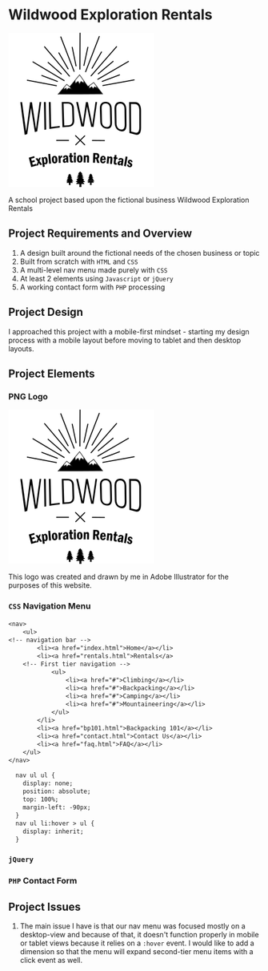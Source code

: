 
# Wildwood Exploration Rentals
![Logo](https://github.com/bgascon/wildwood_rentals/blob/master/assets/images/logo.png)

A school project based upon the fictional business Wildwood Exploration Rentals

## Project Requirements and Overview

1. A design built around the fictional needs of the chosen business or topic
2. Built from scratch with `HTML` and `CSS`
3. A multi-level nav menu made purely with `CSS`
4. At least 2 elements using `Javascript` or `jQuery`
5. A working contact form with `PHP` processing

## Project Design

I approached this project with a mobile-first mindset - starting my design process with a mobile layout before moving to tablet and then desktop layouts.

## Project Elements

### PNG Logo
![Logo](https://github.com/bgascon/wildwood_rentals/blob/master/assets/images/logo.png)

This logo was created and drawn by me in Adobe Illustrator for the purposes of this website.

### `CSS` Navigation Menu

```
<nav>
	<ul>
<!-- navigation bar -->
		<li><a href="index.html">Home</a></li>
		<li><a href="rentals.html">Rentals</a>
	<!-- First tier navigation -->
			<ul>
				<li><a href="#">Climbing</a></li>
				<li><a href="#">Backpacking</a></li>
				<li><a href="#">Camping</a></li>
				<li><a href="#">Mountaineering</a></li>
			</ul>
		</li>
		<li><a href="bp101.html">Backpacking 101</a></li>
		<li><a href="contact.html">Contact Us</a></li>
		<li><a href="faq.html">FAQ</a></li>
	</ul>
</nav>
``` 
```
  nav ul ul {
    display: none;
    position: absolute;
    top: 100%;
    margin-left: -90px;
  }
  nav ul li:hover > ul {
    display: inherit;
  }
```
### `jQuery`
### `PHP` Contact Form

## Project Issues

1. The main issue I have is that our nav menu was focused mostly on a desktop-view and because of that, it doesn't function properly in mobile or tablet views because it relies on a `:hover` event. I would like to add a dimension so that the menu will expand second-tier menu items with a click event as well.
